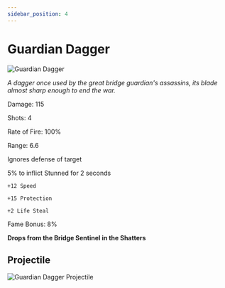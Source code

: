 ```yaml
---
sidebar_position: 4
---
```


# Guardian Dagger

![Guardian Dagger](https://vwiki.valorserver.com/api/item/picture/guardian%20dagger)

<i>A dagger once used by the great bridge guardian's assassins, its blade almost sharp enough to end the war.</i>

Damage: 115

Shots: 4

Rate of Fire: 100%

Range: 6.6

Ignores defense of target

5% to inflict Stunned for 2 seconds

    +12 Speed
    
    +15 Protection
    
    +2 Life Steal
    
Fame Bonus: 8%

**Drops from the Bridge Sentinel in the Shatters**

## Projectile

![Guardian Dagger Projectile](https://cdn.discordapp.com/attachments/953134990428868629/981723634399866920/guardiandagger.gif)
